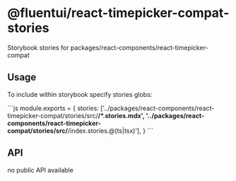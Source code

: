 # @fluentui/react-timepicker-compat-stories

Storybook stories for packages/react-components/react-timepicker-compat

## Usage

To include within storybook specify stories globs:

\`\`\`js
module.exports = {
stories: ['../packages/react-components/react-timepicker-compat/stories/src/**/*.stories.mdx', '../packages/react-components/react-timepicker-compat/stories/src/**/index.stories.@(ts|tsx)'],
}
\`\`\`

## API

no public API available
